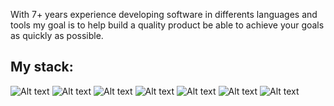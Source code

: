
With 7+ years experience developing software in differents languages and tools my goal is to help build a quality product 
be able to achieve your goals as quickly as possible.

## My stack: 

![Alt text](https://img.shields.io/badge/mac%20os-A6A9AA?style=for-the-badge&logo=apple&logoColor=white "Macbook Pro M1")
![Alt text](https://img.shields.io/badge/Web%20Storm-1DA1F2?style=for-the-badge&logo=WebStorm&logoColor=white "Web Storm")
![Alt text](https://img.shields.io/badge/Rider-E50914?style=for-the-badge&logo=Rider&logoColor=white "Rider")
![Alt text](https://img.shields.io/badge/Git%20Kraken-36a9ae?style=for-the-badge&logo=gumroad&logoColor=white "Git Kraken")
![Alt text](https://img.shields.io/badge/Slack-4A154B?style=for-the-badge&logo=slack&logoColor=white "Slack")
![Alt text](https://img.shields.io/badge/Jira-0052CC?style=for-the-badge&logo=Jira&logoColor=white "Jira")
![Alt text](https://img.shields.io/badge/Postman-E97627?style=for-the-badge&logo=Tableau&logoColor=white "Postman")
